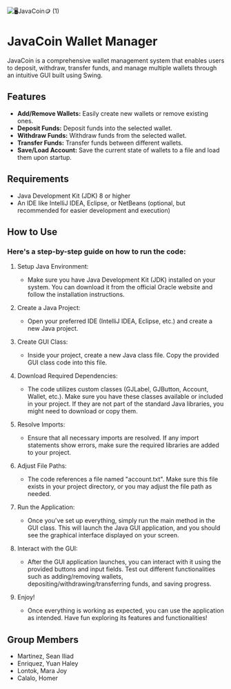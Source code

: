 ![🖥️JavaCoin🪙 (1)](https://github.com/Snldmrtnz/JavaCoin/assets/118676134/eef15249-7be0-432c-a9b7-70c16247213e)

# JavaCoin Wallet Manager

JavaCoin is a comprehensive wallet management system that enables users to deposit, withdraw, transfer funds, and manage multiple wallets through an intuitive GUI built using Swing.

## Features

- **Add/Remove Wallets:** Easily create new wallets or remove existing ones.
- **Deposit Funds:** Deposit funds into the selected wallet.
- **Withdraw Funds:** Withdraw funds from the selected wallet.
- **Transfer Funds:** Transfer funds between different wallets.
- **Save/Load Account:** Save the current state of wallets to a file and load them upon startup.

## Requirements

- Java Development Kit (JDK) 8 or higher
- An IDE like IntelliJ IDEA, Eclipse, or NetBeans (optional, but recommended for easier development and execution)

## How to Use

### Here's a step-by-step guide on how to run the code:

1. Setup Java Environment:
   - Make sure you have Java Development Kit (JDK) installed on your system. You can download it from the official Oracle     website and follow the installation instructions.

2. Create a Java Project:
    - Open your preferred IDE (IntelliJ IDEA, Eclipse, etc.) and create a new Java project.
  
3. Create GUI Class:
    - Inside your project, create a new Java class file. Copy the provided GUI class code into this file.
4. Download Required Dependencies:
     -  The code utilizes custom classes (GJLabel, GJButton, Account, Wallet, etc.). Make sure you have these classes available or included in your project. If they are not part of the standard Java libraries, you might need to download or copy them.
5. Resolve Imports:
    - Ensure that all necessary imports are resolved. If any import statements show errors, make sure the required libraries are added to your project.
6. Adjust File Paths:
    - The code references a file named "account.txt". Make sure this file exists in your project directory, or you may adjust the file path as needed.
7. Run the Application:
    - Once you've set up everything, simply run the main method in the GUI class. This will launch the Java GUI application, and you should see the graphical interface displayed on your screen.
8. Interact with the GUI:
    - After the GUI application launches, you can interact with it using the provided buttons and input fields. Test out different functionalities such as adding/removing wallets, depositing/withdrawing/transferring funds, and saving progress.
9. Enjoy!
    - Once everything is working as expected, you can use the application as intended. Have fun exploring its features and functionalities!
  
## Group Members
- Martinez, Sean Iliad 
- Enriquez, Yuan Haley
- Lontok, Mara Joy
- Calalo, Homer

